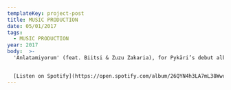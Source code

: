```yaml
---
templateKey: project-post
title: MUSIC PRODUCTION
date: 05/01/2017
tags:
  - MUSIC PRODUCTION
year: 2017
body:  >-
  'Anlatamiyorum' (feat. Biitsi & Zuzu Zakaria), for Pykäri’s debut album


  [Listen on Spotify](https://open.spotify.com/album/26QYN4h3LA7mL38WwrEGGo?highlight=spotify:track:4bSJXKiKcYUbLqxf8YAVXz)
---
```

